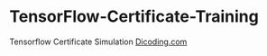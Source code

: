 # TensorFlow-Certificate-Training
Tensorflow Certificate Simulation
<a href="https://www.dicoding.com/">Dicoding.com</a>
